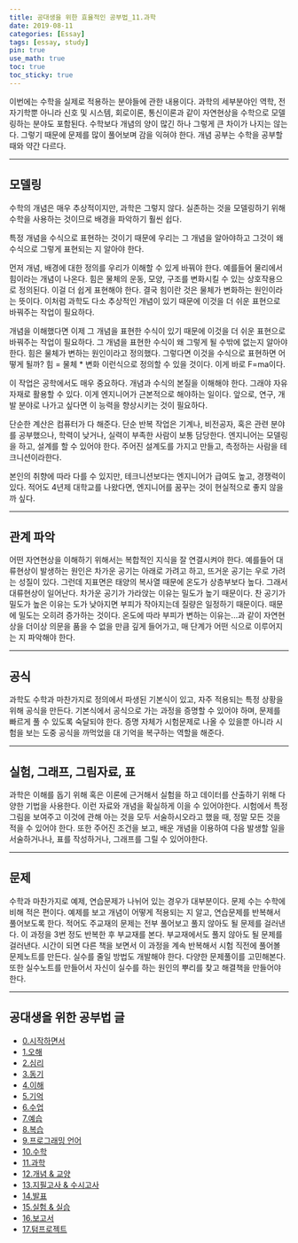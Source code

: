 ```yaml
---
title: 공대생을 위한 효율적인 공부법_11.과학
date: 2019-08-11
categories: [Essay]
tags: [essay, study]
pin: true
use_math: true
toc: true
toc_sticky: true
---
```


이번에는 수학을 실제로 적용하는 분야들에 관한 내용이다. 과학의 세부분야인 역학, 전자기학뿐 아니라 신호 및 시스템, 회로이론, 통신이론과 같이 자연현상을 수학으로 모델링하는 분야도 포함된다. 수학보다 개념의 양이 많긴 하나 그렇게 큰 차이가 나지는 않는다. 그렇기 때문에 문제를 많이 풀어보며 감을 익혀야 한다. 개념 공부는 수학을 공부할 때와 약간 다르다.

***

## __모델링__

수학의 개념은 매우 추상적이지만, 과학은 그렇지 않다. 실존하는 것을 모델링하기 위해 수학을 사용하는 것이므로 배경을 파악하기 훨씬 쉽다.

특정 개념을 수식으로 표현하는 것이기 때문에 우리는 그 개념을 알아야하고 그것이 왜 수식으로 그렇게 표현되는 지 알아야 한다.

먼저 개념, 배경에 대한 정의를 우리가 이해할 수 있게 바꿔야 한다. 예를들어 물리에서 힘이라는 개념이 나온다. 힘은 물체의 운동, 모양, 구조를 변화시킬 수 있는 상호작용으로 정의된다. 이걸 더 쉽게 표현해야 한다. 결국 힘이란 것은 물체가 변화하는 원인이라는 뜻이다. 이처럼 과학도 다소 추상적인 개념이 있기 때문에 이것을 더 쉬운 표현으로 바꿔주는 작업이 필요하다.

개념을 이해했다면 이제 그 개념을 표현한 수식이 있기 때문에 이것을 더 쉬운 표현으로 바꿔주는 작업이 필요하다. 그 개념을 표현한 수식이 왜 그렇게 될 수밖에 없는지 알아야 한다. 힘은 물체가 변하는 원인이라고 정의했다. 그렇다면 이것을 수식으로 표현하면 어떻게 될까? 힘 = 물체 * 변화 이런식으로 정의할 수 있을 것이다. 이게 바로 F=ma이다.

이 작업은 공학에서도 매우 중요하다. 개념과 수식의 본질을 이해해야 한다. 그래야 자유자재로 활용할 수 있다. 이게 엔지니어가 근본적으로 해야하는 일이다. 앞으로, 연구, 개발 분야로 나가고 싶다면 이 능력을 향상시키는 것이 필요하다.

단순한 계산은 컴퓨터가 다 해준다. 단순 반복 작업은 기계나, 비전공자, 혹은 관련 분야를 공부했으나, 학력이 낮거나, 실력이 부족한 사람이 보통 담당한다. 엔지니어는 모델링을 하고,  설계를 할 수 있어야 한다. 주어진 설계도를 가지고 만들고, 측정하는 사람을 테크니션이라한다.

본인의 취향에 따라 다를 수 있지만, 테크니션보다는 엔지니어가 급여도 높고, 경쟁력이 있다. 적어도 4년제 대학교를 나왔다면, 엔지니어를 꿈꾸는 것이 현실적으로 좋지 않을까 싶다.

***

## __관계 파악__

어떤 자연현상을 이해하기 위해서는 복합적인 지식을 잘 연결시켜야 한다. 예를들어 대류현상이 발생하는 원인은 차가운 공기는 아래로 가려고 하고, 뜨거운 공기는 우로 가려는 성질이 있다. 그런데 지표면은 태양의 복사열 때문에 온도가 상층부보다 높다. 그래서 대류현상이 일어난다. 차가운 공기가 가라앉는 이유는 밀도가 높기 때문이다. 찬 공기가 밀도가 높은 이유는 도가 낮아지면 부피가 작아지는데 질량은 일정하기 때문이다. 때문에 밀도는 오히려 증가하는 것이다. 온도에 따라 부피가 변하는 이유는...과 같이 자연현상을 더이상 의문을 품을 수 없을 만큼 깊게 들어가고, 매 단계가 어떤 식으로 이루어지는 지 파악해야 한다.

***

## __공식__

과학도 수학과 마찬가지로 정의에서 파생된 기본식이 있고, 자주 적용되는 특정 상황을 위해 공식을 만든다. 기본식에서 공식으로 가는 과정을 증명할 수 있어야 하며, 문제를 빠르게 풀 수 있도록 숙달되야 한다. 증명 자체가 시험문제로 나올 수 있을뿐 아니라 시험을 보는 도중 공식을 까먹었을 대 기억을 복구하는 역할을 해준다.

***

## __실험, 그래프, 그림자료, 표__

과학은 이해를 돕기 위해 혹은 이론에 근거해서 실험을 하고 데이터를 산출하기 위해 다양한 기법을 사용한다. 이런 자료와 개념을 확실하게 이을 수 있어야한다. 시험에서 특정 그림을 보여주고 이것에 관해 아는 것을 모두 서술하시오라고 했을 때, 정말 모든 것을 적을 수 있어야 한다. 또한 주어진 조건을 보고, 배운 개념을 이용하여 다음 발생할 일을 서술하거나나, 표를 작성하거나, 그래프를 그릴 수 있어야한다.

***

## __문제__

수학과 마찬가지로 예제, 연습문제가 나뉘어 있는 경우가 대부분이다. 문제 수는 수학에 비해 적은 편이다. 예제를 보고 개념이 어떻게 적용되는 지 알고, 연습문제를 반복해서 풀어보도록 한다. 적어도 주교재의 문제는 전부 풀어보고 풀지 않아도 될 문제를 걸러낸다. 이 과정을 3번 정도 반복한 후 부교재를 본다. 부교재에서도 풀지 않아도 될 문제를 걸러낸다. 시간이 되면 다른 책을 보면서 이 과정을 계속 반복해서 시험 직전에 풀어볼 문제노트를 만든다. 실수를 줄일 방법도 개발해야 한다. 다양한 문제풀이를 고민해본다. 또한 실수노트를 만들어서 자신이 실수를 하는 원인의 뿌리를 찾고 해결책을 만들어야 한다.

***

## __공대생을 위한 공부법 글__

- [0.시작하면서](https://chalgx.github.io/essay/AdviceforUniversity0)
- [1.오해](https://chalgx.github.io/essay/AdviceforUniversity1)
- [2.심리](https://chalgx.github.io/essay/AdviceforUniversity2)
- [3.동기](https://chalgx.github.io/essay/AdviceforUniversity3)
- [4.이해](https://chalgx.github.io/essay/AdviceforUniversity4)
- [5.기억](https://chalgx.github.io/essay/AdviceforUniversity5)
- [6.수업](https://chalgx.github.io/essay/AdviceforUniversity6)
- [7.예습](https://chalgx.github.io/essay/AdviceforUniversity7)
- [8.복습](https://chalgx.github.io/essay/AdviceforUniversity8)
- [9.프로그래밍 언어](https://chalgx.github.io/essay/AdviceforUniversity9)
- [10.수학](https://chalgx.github.io/essay/AdviceforUniversity10)
- [11.과학](https://chalgx.github.io/essay/AdviceforUniversity11)
- [12.개념 & 교양](https://chalgx.github.io/essay/AdviceforUniversity12)
- [13.지필고사 & 수시고사](https://chalgx.github.io/essay/AdviceforUniversity13)
- [14.발표](https://chalgx.github.io/essay/AdviceforUniversity14)
- [15.실험 & 실습](https://chalgx.github.io/essay/AdviceforUniversity15)
- [16.보고서](https://chalgx.github.io/essay/AdviceforUniversity16)
- [17.텀프로젝트](https://chalgx.github.io/essay/AdviceforUniversity17)
